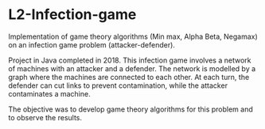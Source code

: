 # L2-Infection-game
Implementation of game theory algorithms (Min max, Alpha Beta, Negamax) on an infection game problem (attacker-defender).

Project in Java completed in 2018. This infection game involves a network of machines with an attacker and a defender. The network is modelled by a graph where the machines are connected to each other. At each turn, the defender can cut links to prevent contamination, while the attacker contaminates a machine.

The objective was to develop game theory algorithms for this problem and to observe the results.

